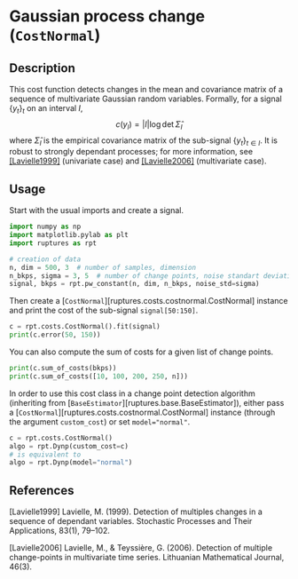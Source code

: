 # Gaussian process change (`CostNormal`)

## Description

This cost function detects changes in the mean and covariance matrix of a sequence of multivariate Gaussian random variables.
Formally, for a signal $\{y_t\}_t$ on an interval $I$,
$$
c(y_{I}) = |I| \log\det\widehat{\Sigma}_I
$$
where $\widehat{\Sigma}_I$ is the empirical covariance matrix of the sub-signal $\{y_t\}_{t\in I}$.
It is robust to strongly dependant processes; for more information, see  [[Lavielle1999]](#Lavielle1999) (univariate case) and [[Lavielle2006]](#Lavielle2006) (multivariate case).


## Usage

Start with the usual imports and create a signal.

```python
import numpy as np
import matplotlib.pylab as plt
import ruptures as rpt

# creation of data
n, dim = 500, 3  # number of samples, dimension
n_bkps, sigma = 3, 5  # number of change points, noise standart deviation
signal, bkps = rpt.pw_constant(n, dim, n_bkps, noise_std=sigma)
```

Then create a [`CostNormal`][ruptures.costs.costnormal.CostNormal] instance and print the cost of the sub-signal `signal[50:150]`.

```python
c = rpt.costs.CostNormal().fit(signal)
print(c.error(50, 150))
```

You can also compute the sum of costs for a given list of change points.

```python
print(c.sum_of_costs(bkps))
print(c.sum_of_costs([10, 100, 200, 250, n]))
```

In order to use this cost class in a change point detection algorithm (inheriting from [`BaseEstimator`][ruptures.base.BaseEstimator]), either pass a [`CostNormal`][ruptures.costs.costnormal.CostNormal] instance (through the argument `custom_cost`) or set `model="normal"`.

```python
c = rpt.costs.CostNormal()
algo = rpt.Dynp(custom_cost=c)
# is equivalent to
algo = rpt.Dynp(model="normal")
```

## References

<a id="Lavielle1999">[Lavielle1999]</a>
Lavielle, M. (1999). Detection of multiples changes in a sequence of dependant variables. Stochastic Processes and Their Applications, 83(1), 79–102.

<a id="Lavielle2006">[Lavielle2006]</a>
Lavielle, M., & Teyssière, G. (2006). Detection of multiple change-points in multivariate time series. Lithuanian Mathematical Journal, 46(3).